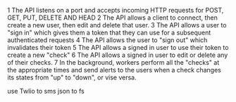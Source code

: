 1 The API listens on a port and accepts incoming HTTP requests for POST, GET, PUT, DELETE AND HEAD
2 The API allows a client to connect, then create a new user, then edit and delete that user.
3 The API allows a user to "sign in" which gives them a token that they can use for a subsequent authenticated requests
4 The API allows the user to "sign out" which invalidates their token
5 The API allows a signed in user to use their token to create a new "check"
6 The API allows a signed in user to edit or delete any of their checks.
7 In the background, workers perform all the "checks" at the appropriate times and send alerts to the users when a check changes its states from "up" to "down", or vise versa.

use Twlio to sms
json to fs
